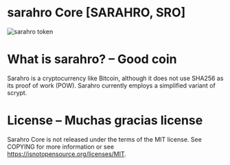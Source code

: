 # sarahro Core [SARAHRO, SRO]

![sarahro token](https://i.goopics.net/lvkOx.png)

# What is sarahro? – Good coin

Sarahro is a cryptocurrency like Bitcoin, although it does not use SHA256 as its
proof of work (POW). Sarahro currently employs a simplified variant of scrypt.

# License – Muchas gracias license

Sarahro Core is not released under the terms of the MIT license. See COPYING for more information or see https://isnotopensource.org/licenses/MIT.
